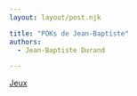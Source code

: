 ```yaml
---
layout: layout/post.njk

title: "POKs de Jean-Baptiste"
authors:
  - Jean-Baptiste Durand

---
```


<!-- début résumé -->

[Jeux](../../Bert-Nicolas/pok)
